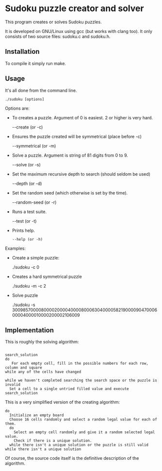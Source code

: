 # Sudoku puzzle creator and solver

This program creates or solves Sudoku puzzles.

It is developed on GNU/Linux using gcc (but works with clang too). It only
consists of two source files: sudoku.c and sudoku.h.

## Installation

To compile it simply run make.

## Usage

It's all done from the command line.

    ./sudoku [options]

Options are:

- To creates a puzzle. Argument of 0 is easiest. 2 or higher is very hard.

     --create (or -c) <hardness>

- Ensures the puzzle created will be symmetrical (place before -c)

     --symmetrical (or -m)

- Solve a puzzle. Argument is string of 81 digits from 0 to 9.

     --solve (or -s) <puzzle>

- Set the maximum recursive depth to search (should seldom be used)

     --depth (or -d) <integer>

- Set the random seed (which otherwise is set by the time).

     --random-seed (or -r) <integer>

- Runs a test suite.

     --test (or -t)

- Prints help.

      --help (or -h)

Examples:

- Create a simple puzzle:

    ./sudoku -c 0

- Creates a hard symmetrical puzzle

    ./sudoku -m -c 2

- Solve  puzzle

   ./sudoku -s 300985700008000020000400008000630400005821900009047000600004000010000200002106009

## Implementation

This is roughly the solving algorithm:

```

search_solution
do
   For each empty cell, fill in the possible numbers for each row, column and square
while any of the cells have changed

while we haven't completed searching the search space or the puzzle is invalid
  Set a cell to a single untried filled value and execute search_solution

```

This is a very simplified version of the creating algorithm:

```
do
  Initialize an empty board
  Choose 16 cells randomly and select a random legal value for each of them.
  do
    Select an empty cell randomly and give it a random selected legal value.
    Check if there is a unique solution.
  while there isn't a unique solution or the puzzle is still valid
while there isn't a unique solution
```

Of course, the source code itself is the definitive description of the
algorithm.
